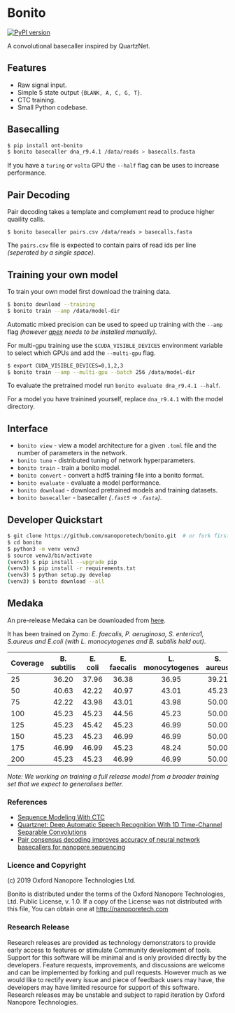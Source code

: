 # Bonito

[![PyPI version](https://badge.fury.io/py/ont-bonito.svg)](https://badge.fury.io/py/ont-bonito)

A convolutional basecaller inspired by QuartzNet.

## Features

 - Raw signal input.
 - Simple 5 state output `{BLANK, A, C, G, T}`.
 - CTC training.
 - Small Python codebase.

## Basecalling

```bash
$ pip install ont-bonito
$ bonito basecaller dna_r9.4.1 /data/reads > basecalls.fasta
```
 
 If you have a `turing` or `volta` GPU the `--half` flag can be uses to increase performance.
 
## Pair Decoding

Pair decoding takes a template and complement read to produce higher quaility calls.

```
$ bonito basecaller pairs.csv /data/reads > basecalls.fasta
```

The `pairs.csv` file is expected to contain pairs of read ids per line *(seperated by a single space)*.


## Training your own model

To train your own model first download the training data.

```bash
$ bonito download --training
$ bonito train --amp /data/model-dir
```

Automatic mixed precision can be used to speed up training with the `--amp` flag *(however [apex](https://github.com/nvidia/apex#quick-start) needs to be installed manually)*.

For multi-gpu training use the `$CUDA_VISIBLE_DEVICES` environment variable to select which GPUs and add the `--multi-gpu` flag.

```bash
$ export CUDA_VISIBLE_DEVICES=0,1,2,3
$ bonito train --amp --multi-gpu --batch 256 /data/model-dir
```

To evaluate the pretrained model run `bonito evaluate dna_r9.4.1 --half`.

For a model you have trainined yourself, replace `dna_r9.4.1` with the model directory.

## Interface

 - `bonito view` - view a model architecture for a given `.toml` file and the number of parameters in the network.
 - `bonito tune` - distributed tuning of network hyperparameters.
 - `bonito train` - train a bonito model.
 - `bonito convert` - convert a hdf5 training file into a bonito format.
 - `bonito evaluate` - evaluate a model performance.
 - `bonito download` - download pretrained models and training datasets.
 - `bonito basecaller` - basecaller *(`.fast5` -> `.fasta`)*.

## Developer Quickstart

```bash
$ git clone https://github.com/nanoporetech/bonito.git  # or fork first and clone that
$ cd bonito
$ python3 -m venv venv3
$ source venv3/bin/activate
(venv3) $ pip install --upgrade pip
(venv3) $ pip install -r requirements.txt
(venv3) $ python setup.py develop
(venv3) $ bonito download --all
```

## Medaka

An pre-release Medaka can be downloaded from [here](https://nanoporetech.box.com/shared/static/oukeesfjc6406t5po0x2hlw97lnelkyl.hdf5).

It has been trained on Zymo: *E. faecalis, P. aeruginosa, S. enterica1, S.aureus and E.coli (with L. monocytogenes and B. subtilis held out)*.


| Coverage | B. subtilis | E. coli | E. faecalis | L. monocytogenes | S. aureus | S. enterica |
| -------- |:-----------:|:-------:|:-----------:|:----------------:|:---------:|:-----------:|
|       25 |       36.20 |   37.96 |       36.38 |            36.95 |     39.21 |       37.24 |
|       50 |       40.63 |   42.22 |       40.97 |            43.01 |     45.23 |       41.55 |
|       75 |       42.22 |   43.98 |       43.01 |            43.98 |     50.00 |       43.98 |
|      100 |       45.23 |   45.23 |       44.56 |            45.23 |     50.00 |       45.23 |
|      125 |       45.23 |   45.42 |       45.23 |            46.99 |     50.00 |       45.23 |
|      150 |       45.23 |   45.23 |       46.99 |            46.99 |     50.00 |       46.99 |
|      175 |       46.99 |   46.99 |       45.23 |            48.24 |     50.00 |       46.99 |
|      200 |       45.23 |   45.23 |       46.99 |            46.99 |     50.00 |       46.99 |

*Note: We working on training a full release model from a broader training set that we expect to generalises better.*

### References

 - [Sequence Modeling With CTC](https://distill.pub/2017/ctc/)
 - [Quartznet: Deep Automatic Speech Recognition With 1D Time-Channel Separable Convolutions](https://arxiv.org/pdf/1910.10261.pdf)
 - [Pair consensus decoding improves accuracy of neural network basecallers for nanopore sequencing](https://www.biorxiv.org/content/10.1101/2020.02.25.956771v1.full.pdf)
 
### Licence and Copyright
(c) 2019 Oxford Nanopore Technologies Ltd.

Bonito is distributed under the terms of the Oxford Nanopore
Technologies, Ltd.  Public License, v. 1.0.  If a copy of the License
was not distributed with this file, You can obtain one at
http://nanoporetech.com

### Research Release

Research releases are provided as technology demonstrators to provide early access to features or stimulate Community development of tools. Support for this software will be minimal and is only provided directly by the developers. Feature requests, improvements, and discussions are welcome and can be implemented by forking and pull requests. However much as we would like to rectify every issue and piece of feedback users may have, the developers may have limited resource for support of this software. Research releases may be unstable and subject to rapid iteration by Oxford Nanopore Technologies.
